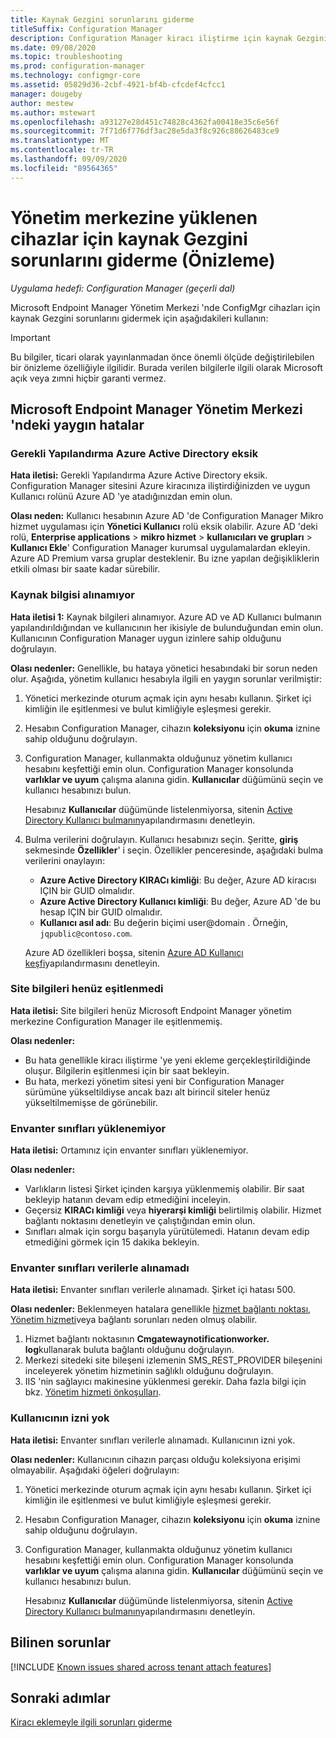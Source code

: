```yaml
---
title: Kaynak Gezgini sorunlarını giderme
titleSuffix: Configuration Manager
description: Configuration Manager kiracı iliştirme için kaynak Gezgini sorunlarını giderme
ms.date: 09/08/2020
ms.topic: troubleshooting
ms.prod: configuration-manager
ms.technology: configmgr-core
ms.assetid: 05829d36-2cbf-4921-bf4b-cfcdef4cfcc1
manager: dougeby
author: mestew
ms.author: mstewart
ms.openlocfilehash: a93127e28d451c74828c4362fa00418e35c6e56f
ms.sourcegitcommit: 7f71d6f776df3ac28e5da3f8c926c88626483ce9
ms.translationtype: MT
ms.contentlocale: tr-TR
ms.lasthandoff: 09/09/2020
ms.locfileid: "89564365"
---
```

# <a name="troubleshoot-resource-explorer-for-devices-uploaded-to-the-admin-center-preview"></a>Yönetim merkezine yüklenen cihazlar için kaynak Gezgini sorunlarını giderme (Önizleme)
<!--6479284-->
*Uygulama hedefi: Configuration Manager (geçerli dal)*

Microsoft Endpoint Manager Yönetim Merkezi 'nde ConfigMgr cihazları için kaynak Gezgini sorunlarını gidermek için aşağıdakileri kullanın:

> [!Important]
> Bu bilgiler, ticari olarak yayınlanmadan önce önemli ölçüde değiştirilebilen bir önizleme özelliğiyle ilgilidir. Burada verilen bilgilerle ilgili olarak Microsoft açık veya zımni hiçbir garanti vermez.

## <a name="common-errors-from-the-microsoft-endpoint-manager-admin-center"></a>Microsoft Endpoint Manager Yönetim Merkezi 'ndeki yaygın hatalar

### <a name="the-necessary-configuration-is-missing-in-azure-active-directory"></a><a name="bkmk_aad"></a> Gerekli Yapılandırma Azure Active Directory eksik

**Hata iletisi:** Gerekli Yapılandırma Azure Active Directory eksik. Configuration Manager sitesini Azure kiracınıza iliştirdiğinizden ve uygun Kullanıcı rolünü Azure AD 'ye atadığınızdan emin olun.

**Olası neden:** Kullanıcı hesabının Azure AD 'de Configuration Manager Mikro hizmet uygulaması için **Yönetici Kullanıcı** rolü eksik olabilir. Azure AD 'deki rolü, **Enterprise applications**  >  **mikro hizmet**  >  **kullanıcıları ve grupları**  >  **Kullanıcı Ekle**' Configuration Manager kurumsal uygulamalardan ekleyin. Azure AD Premium varsa gruplar desteklenir. Bu izne yapılan değişikliklerin etkili olması bir saate kadar sürebilir.

### <a name="unable-to-get-resource-information"></a><a name="bkmk_noinfo"></a> Kaynak bilgisi alınamıyor

**Hata iletisi 1:** Kaynak bilgileri alınamıyor. Azure AD ve AD Kullanıcı bulmanın yapılandırıldığından ve kullanıcının her ikisiyle de bulunduğundan emin olun. Kullanıcının Configuration Manager uygun izinlere sahip olduğunu doğrulayın.

**Olası nedenler:** Genellikle, bu hataya yönetici hesabındaki bir sorun neden olur. Aşağıda, yönetim kullanıcı hesabıyla ilgili en yaygın sorunlar verilmiştir:

1. Yönetici merkezinde oturum açmak için aynı hesabı kullanın. Şirket içi kimliğin ile eşitlenmesi ve bulut kimliğiyle eşleşmesi gerekir.
1. Hesabın Configuration Manager, cihazın **koleksiyonu** için **okuma** iznine sahip olduğunu doğrulayın.
1. Configuration Manager, kullanmakta olduğunuz yönetim kullanıcı hesabını keşfettiği emin olun. Configuration Manager konsolunda **varlıklar ve uyum** çalışma alanına gidin. **Kullanıcılar** düğümünü seçin ve kullanıcı hesabınızı bulun.

    Hesabınız **Kullanıcılar** düğümünde listelenmiyorsa, sitenin [Active Directory Kullanıcı bulmanın](../core/servers/deploy/configure/about-discovery-methods.md#bkmk_aboutUser)yapılandırmasını denetleyin.

1. Bulma verilerini doğrulayın. Kullanıcı hesabınızı seçin. Şeritte, **giriş** sekmesinde **Özellikler**' i seçin. Özellikler penceresinde, aşağıdaki bulma verilerini onaylayın:

    - **Azure Active Directory KIRACı kimliği**: Bu değer, Azure AD kiracısı IÇIN bir GUID olmalıdır.
    - **Azure Active Directory Kullanıcı kimliği**: Bu değer, Azure AD 'de bu hesap IÇIN bir GUID olmalıdır.
    - **Kullanıcı asıl adı**: Bu değerin biçimi user@domain . Örneğin, `jqpublic@contoso.com`.

    Azure AD özellikleri boşsa, sitenin [Azure AD Kullanıcı keşfi](../core/servers/deploy/configure/about-discovery-methods.md#azureaddisc)yapılandırmasını denetleyin.

### <a name="the-site-information-hasnt-yet-synchronized"></a><a name="bkmk_sync"></a> Site bilgileri henüz eşitlenmedi

**Hata iletisi:** Site bilgileri henüz Microsoft Endpoint Manager yönetim merkezine Configuration Manager ile eşitlenmemiş. 

**Olası nedenler:**
- Bu hata genellikle kiracı iliştirme 'ye yeni ekleme gerçekleştirildiğinde oluşur. Bilgilerin eşitlenmesi için bir saat bekleyin.
- Bu hata, merkezi yönetim sitesi yeni bir Configuration Manager sürümüne yükseltildiyse ancak bazı alt birincil siteler henüz yükseltilmemişse de görünebilir.

### <a name="unable-to-load-inventory-classes"></a><a name="bkmk_load"></a> Envanter sınıfları yüklenemiyor

**Hata iletisi:** Ortamınız için envanter sınıfları yüklenemiyor.

**Olası nedenler:**

- Varlıkların listesi Şirket içinden karşıya yüklenmemiş olabilir. Bir saat bekleyip hatanın devam edip etmediğini inceleyin.
- Geçersiz **KIRACı kimliği** veya **hiyerarşi kimliği** belirtilmiş olabilir. Hizmet bağlantı noktasını denetleyin ve çalıştığından emin olun.
- Sınıfları almak için sorgu başarıyla yürütülemedi. Hatanın devam edip etmediğini görmek için 15 dakika bekleyin.

### <a name="failed-to-get-inventory-classes-with-data"></a><a name="bkmk_get"></a> Envanter sınıfları verilerle alınamadı

**Hata iletisi:** Envanter sınıfları verilerle alınamadı. Şirket içi hatası 500.

**Olası nedenler:** Beklenmeyen hatalara genellikle [hizmet bağlantı noktası](../core/servers/deploy/configure/about-the-service-connection-point.md), [Yönetim hizmeti](../develop/adminservice/overview.md)veya bağlantı sorunları neden olmuş olabilir.

1. Hizmet bağlantı noktasının **Cmgatewaynotificationworker. log**kullanarak buluta bağlantı olduğunu doğrulayın.
1. Merkezi sitedeki site bileşeni izlemenin SMS_REST_PROVIDER bileşenini inceleyerek yönetim hizmetinin sağlıklı olduğunu doğrulayın.
1. IIS 'nin sağlayıcı makinesine yüklenmesi gerekir. Daha fazla bilgi için bkz. [Yönetim hizmeti önkoşulları](../develop/adminservice/overview.md#prerequisites).

### <a name="the-user-does-not-have-permissions"></a><a name="bkmk_user"></a> Kullanıcının izni yok

**Hata iletisi:** Envanter sınıfları verilerle alınamadı. Kullanıcının izni yok.

**Olası nedenler:** Kullanıcının cihazın parçası olduğu koleksiyona erişimi olmayabilir. Aşağıdaki öğeleri doğrulayın:

1. Yönetici merkezinde oturum açmak için aynı hesabı kullanın. Şirket içi kimliğin ile eşitlenmesi ve bulut kimliğiyle eşleşmesi gerekir.
1. Hesabın Configuration Manager, cihazın **koleksiyonu** için **okuma** iznine sahip olduğunu doğrulayın.
1. Configuration Manager, kullanmakta olduğunuz yönetim kullanıcı hesabını keşfettiği emin olun. Configuration Manager konsolunda **varlıklar ve uyum** çalışma alanına gidin. **Kullanıcılar** düğümünü seçin ve kullanıcı hesabınızı bulun.

    Hesabınız **Kullanıcılar** düğümünde listelenmiyorsa, sitenin [Active Directory Kullanıcı bulmanın](../core/servers/deploy/configure/about-discovery-methods.md#bkmk_aboutUser)yapılandırmasını denetleyin.

## <a name="known-issues"></a>Bilinen sorunlar

[!INCLUDE [Known issues shared across tenant attach features](includes/known-issues-shared.md)]

## <a name="next-steps"></a>Sonraki adımlar

[Kiracı eklemeyle ilgili sorunları giderme](troubleshoot.md)